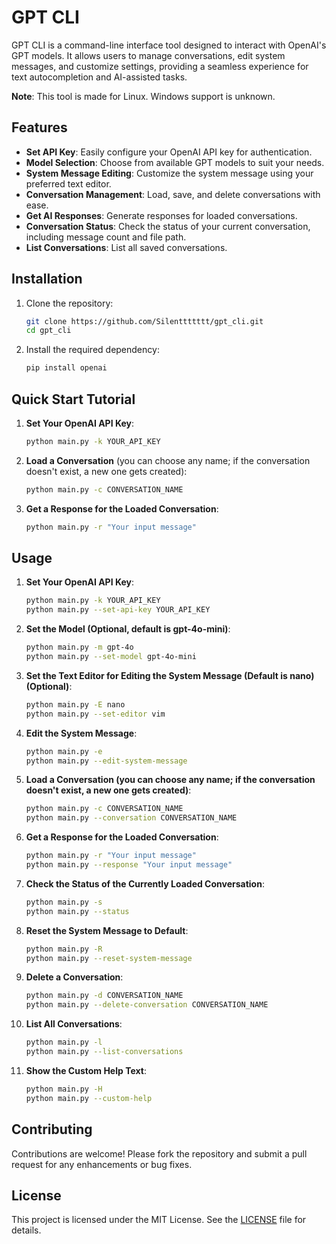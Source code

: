 # GPT CLI

GPT CLI is a command-line interface tool designed to interact with OpenAI's GPT models. It allows users to manage conversations, edit system messages, and customize settings, providing a seamless experience for text autocompletion and AI-assisted tasks.

**Note**: This tool is made for Linux. Windows support is unknown.

## Features

- **Set API Key**: Easily configure your OpenAI API key for authentication.
- **Model Selection**: Choose from available GPT models to suit your needs.
- **System Message Editing**: Customize the system message using your preferred text editor.
- **Conversation Management**: Load, save, and delete conversations with ease.
- **Get AI Responses**: Generate responses for loaded conversations.
- **Conversation Status**: Check the status of your current conversation, including message count and file path.
- **List Conversations**: List all saved conversations.

## Installation

1. Clone the repository:
   ```bash
   git clone https://github.com/Silenttttttt/gpt_cli.git
   cd gpt_cli
   ```

2. Install the required dependency:
   ```bash
   pip install openai
   ```

## Quick Start Tutorial

1. **Set Your OpenAI API Key**:
   ```bash
   python main.py -k YOUR_API_KEY
   ```

2. **Load a Conversation** (you can choose any name; if the conversation doesn't exist, a new one gets created):
   ```bash
   python main.py -c CONVERSATION_NAME
   ```

3. **Get a Response for the Loaded Conversation**:
   ```bash
   python main.py -r "Your input message"
   ```

## Usage

1. **Set Your OpenAI API Key**:
   ```bash
   python main.py -k YOUR_API_KEY
   python main.py --set-api-key YOUR_API_KEY
   ```

2. **Set the Model (Optional, default is gpt-4o-mini)**:
   ```bash
   python main.py -m gpt-4o
   python main.py --set-model gpt-4o-mini
   ```

3. **Set the Text Editor for Editing the System Message (Default is nano) (Optional)**:
   ```bash
   python main.py -E nano
   python main.py --set-editor vim
   ```

4. **Edit the System Message**:
   ```bash
   python main.py -e
   python main.py --edit-system-message
   ```

5. **Load a Conversation (you can choose any name; if the conversation doesn't exist, a new one gets created)**:
   ```bash
   python main.py -c CONVERSATION_NAME
   python main.py --conversation CONVERSATION_NAME
   ```

6. **Get a Response for the Loaded Conversation**:
   ```bash
   python main.py -r "Your input message"
   python main.py --response "Your input message"
   ```

7. **Check the Status of the Currently Loaded Conversation**:
   ```bash
   python main.py -s
   python main.py --status
   ```

8. **Reset the System Message to Default**:
   ```bash
   python main.py -R
   python main.py --reset-system-message
   ```

9. **Delete a Conversation**:
   ```bash
   python main.py -d CONVERSATION_NAME
   python main.py --delete-conversation CONVERSATION_NAME
   ```

10. **List All Conversations**:
    ```bash
    python main.py -l
    python main.py --list-conversations
    ```

11. **Show the Custom Help Text**:
    ```bash
    python main.py -H
    python main.py --custom-help
    ```

## Contributing

Contributions are welcome! Please fork the repository and submit a pull request for any enhancements or bug fixes.

## License

This project is licensed under the MIT License. See the [LICENSE](LICENSE) file for details.
